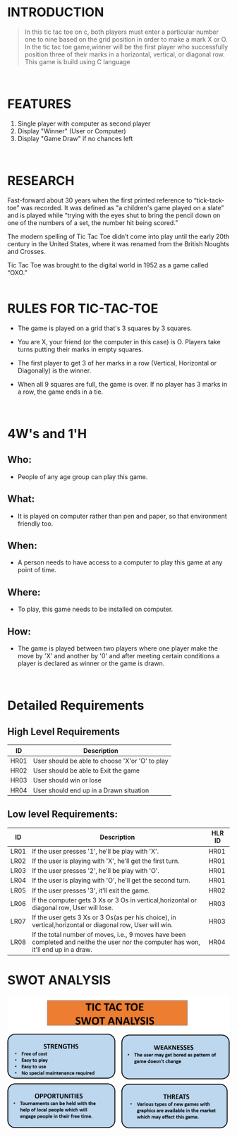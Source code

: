 # **INTRODUCTION**
>In this tic tac toe on c, both players must enter a particular number one to nine based on the grid position in order to make a mark X or O. In the tic tac toe game,winner will be the first player who successfully position three of their marks in a horizontal, vertical, or diagonal row.
>This game is build using C language
<br/>

# **FEATURES**
1. Single player with computer as second player
2. Display "Winner" (User or Computer)
3. Display "Game Draw" if no chances left
</br>

# **RESEARCH**
Fast-forward about 30 years when the first printed reference to “tick-tack-toe” was recorded. It was defined as "a children's game played on a slate” and is played while “trying with the eyes shut to bring the pencil down on one of the numbers of a set, the number hit being scored.”

The modern spelling of Tic Tac Toe didn’t come into play until the early 20th century in the United States, where it was renamed from the British Noughts and Crosses. 

Tic Tac Toe was brought to the digital world in 1952 as a game called “OXO.”
</br>
</br>

# **RULES FOR TIC-TAC-TOE**

- The game is played on a grid that's 3 squares by 3 squares.

- You are X, your friend (or the computer in this case) is O. Players take turns putting their marks in empty squares.

- The first player to get 3 of her marks in a row (Vertical, Horizontal or Diagonally) is the winner.

-	When all 9 squares are full, the game is over. If no player has 3 marks in a row, the game ends in a tie.
</br>

# **4W's and 1'H**
## Who:

- People of any age group can play this game.

## What:

- It is played on computer rather than pen and paper, so that environment friendly too.

## When:

- A person needs to have access to a computer to play this game at any point of time.

## Where:

- To play, this game needs to be installed on computer.

## How:

- The game is played between two players where one player make the move by 'X'  and another by '0' and after meeting certain conditions a player is declared as winner or the game is drawn.
<br/>

# **Detailed Requirements**

## **High Level Requirements**

| ID | Description | 
| ----- | ----- | 
| HR01 | User should be able to choose 'X'or 'O' to play |
| HR02 | User should be able to Exit the game |
| HR03 | User should win or lose|
| HR04 | User should end up in a Drawn situation|

##  Low level Requirements:

| ID | Description | HLR ID |
| ------ | --------- | ------ |
| LR01 | If the user presses '1', he'll be play with 'X'. | HR01 |
| LR02 | If the user is playing with 'X', he'll get the first turn. | HR01 |
| LR03 | If the user presses '2', he'll be play with 'O'. | HR01 |
| LR04 | If the user is playing with 'O', he'll get the second turn. | HR01 |
| LR05 | If the user presses '3', it'll exit the game. | HR02 |
| LR06 | If the computer gets 3 Xs or 3 Os in vertical,horizontal or diagonal row, User will lose. | HR03 |
| LR07 | If the user gets 3 Xs or 3 Os(as per his choice), in vertical,horizontal or diagonal row, User will win. | HR03 |
| LR08 | If the total number of moves, i.e., 9 moves have been completed and neithe the user nor the computer has won, it'll end up in a draw. | HR04 |



# **SWOT ANALYSIS**

   ![swot](swot.png)
